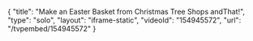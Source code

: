 {
    "title": "Make an Easter Basket from Christmas Tree Shops andThat!",
    "type": "solo",
    "layout": "iframe-static",
    "videoId": "154945572",
    "url": "\/tvpembed\/154945572"
}